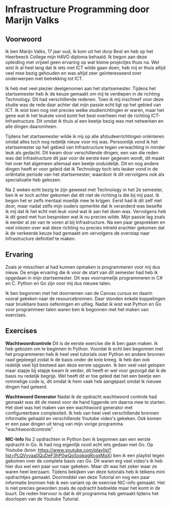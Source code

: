 # Infrastructure Programming door Marijn Valks

## Voorwoord

Ik ben Marijn Valks, 17 jaar oud, ik kom uit het dorp Best en heb op het Heerbeeck College mijn HAVO diploma behaald. Ik begon aan deze opleiding met vrijwel geen ervaring op wat kleine projectjes thuis na. Wel wist ik al heel lang dat ik iets met ICT wilde gaan doen, heb mij er thuis altijd veel mee bezig gehouden en was altijd zeer geïnteresseerd over onderwerpen met betrekking tot ICT.

Ik heb met veel plezier deelgenomen aan het startsemester. Tijdens het startsemester heb ik de keuze gemaakt om mij te verdiepen in de richting Technology. Dit had verschillende redenen. Toen ik mij inschreef voor deze studie was de rede daar achter dat mijn passie echt ligt op het gebied van ICT. Ik wist toen nog niet precies welke studierichtingen er waren, maar het gene wat ik het leukste vond komt het best overheen met de richting ICT-Infrastructure. Dit omdat ik thuis al een beetje bezig was met netwerken en alle dingen daaromheen.

Tijdens het startsemester wilde ik mij op alle afstudeerrichtingen oriënteren omdat alles toch nog redelijk nieuw voor mij was. Persoonlijk vond ik het startsemester op het gebied van Infrastructure tegen verwachting in minder leuk als gedacht. Dit kwam door verschillende dingen, een van die reden was dat Infrastructure dit jaar voor de eerste keer gegeven wordt, dit maakt het over het algemeen allemaal een beetje onduidelijk. Dit en nog andere dingen heeft er voor geleid dat ik Technology toch iets leuker vond in de oriëntatie periode van het startsemester, waardoor ik dit vervolgens ook als specialisatie heb gekozen.

Na 2 weken echt bezig te zijn geweest met Technology in het 2e semester, ben ik er toch achter gekomen dat dit niet de richting is die bij mij past. Ik begon het er zelfs mentaal moeilijk mee te krijgen. Eerst had ik dit zelf niet door, maar nadat zelfs mijn ouders opmerkte dat ik veranderd was besefte ik mij dat ik het echt niet leuk vond wat ik aan het doen was. Vervolgens heb ik dit goed met hun besproken wat ik nu precies wilde. Mijn passie lag zoals ik eerder al zei van te voren al bij Infrastructure. Na een paar gesprekken en veel inlezen over wat deze richting nu precies inhield erachter gekomen dat ik de verkeerde keuze had gemaakt om vervolgens de overstap naar Infrastructure definitief te maken.

## Ervaring
Zoals je misschien al had kunnen opmaken is programmeren voor mij dus nieuw. De enige ervaring die ik voor de start van dit semester had heb ik opgedaan in mijn startsemester. Dit was voornamelijk programmeren in C# en C. Python en Go zijn voor mij dus nieuwe talen. 

Ik ben begonnen met het doornemen van de Canvas cursus en daarin vooral gekeken naar de resourcebronnen. Daar stonden enkele koppelingen naar bruikbare basis oefeningen en uitleg. Nadat ik wist wat Python en Go voor programmeer talen waren ben ik begonnen met het maken van exercises. 
## Exercises
**Wachtwoordcontrole**
Dit is de eerste exercise die ik ben gaan maken. Ik heb gekozen om te beginnen in Python. Voordat ik echt ben begonnen met het programmeren heb ik heel veel tutorials over Python en andere bronnen raad gepleegd zodat ik de basis onder de knie kreeg. Ik heb dan ook redelijk veel tijd besteed aan deze eerste opgaven. Ik ben veel vast gelopen maar stapje bij stapje kwam ik verder, dit heeft er wel voor gezorgd dat ik de basis nu redelijk begrijp. Wel heeft dit er toe geleid dat het een beetje een rommelige code is, dit omdat ik hem vaak heb aangepast omdat ik nieuwe dingen had geleerd.

**Wachtwoord Generator**
Nadat ik de opdracht wachtwoord controle had gemaakt was dit de meest voor de hand liggende om daarna mee te starten. Het doel was het maken van een wachtwoord generator met configureerbare complexiteit. Ik heb van heel veel verschillende bronnen informatie gehaald en verschillende Youtube video's gekeken. Ook komen er een paar dingen uit terug van mijn vorige programma "wachtwoordcontrole".

**NIC-Info**
Na 2 opdrachten in Python ben ik begonnen aan een eerste opdracht in Go. Ik had nog eigenlijk nooit echt iets gedaan met Go. Op Youtube (bron: https://www.youtube.com/playlist?list=PLQVvvaa0QuDeF3hP0wQoSxpkqgRcgxMqX)  ben ik een playlist tegen gekomen over de complete basis van Go. Dit waren erg veel video's ik heb hier dus wel een paar uur naar gekeken. Maar dit was het zeker waar ze waren heel leerzaam. Tijdens bekijken van deze tutorials heb ik telkens mini opdrachtjes gemaakt. Doormiddel van deze Tutorial en nog een paar informatie bronnen heb ik een variant op de exercise NIC-info gemaakt. Het is niet precies geworden zoals de opdracht bedoelde maar het komt in de buurt. De reden hiervoor is dat ik dit programma heb gemaakt tijdens het doorlopen van de Youtube Tutorial.
